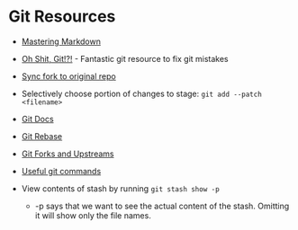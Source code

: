 # Git Resources

* [Mastering Markdown](https://guides.github.com/features/mastering-markdown/)

* [Oh Shit, Git!?!](https://ohshitgit.com) - Fantastic git resource to fix git mistakes

* [Sync fork to original repo](https://digitaldrummerj.me/git-syncing-fork-with-original-repo/)

* Selectively choose portion of changes to stage: `git add --patch <filename>`

* [Git Docs](https://git-scm.com/docs)

* [Git Rebase](https://www.atlassian.com/git/tutorials/rewriting-history/git-rebase)

* [Git Forks and Upstreams](https://www.atlassian.com/git/tutorials/git-forks-and-upstreams)

* [Useful git commands](https://medium.com/better-programming/git-commands-to-live-by-349ab1fe3139)

* View contents of stash by running `git stash show -p` 
  * -p says that we want to see the actual content of the stash. Omitting it will show only the file names.

